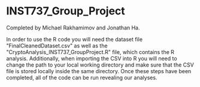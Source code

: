# INST737_Group_Project
Completed by Michael Rakhamimov and Jonathan Ha.

In order to use the R code you will need the dataset file "FinalCleanedDataset.csv" as well as the "CryptoAnalysis_INST737_GroupProject.R" file, which contains the R analysis. Additionally, when importing the CSV into R you will need to change the path to your local working directory and make sure that the CSV file is stored locally inside the same directory. Once these steps have been completed, all of the code can be run revealing our analyses.

